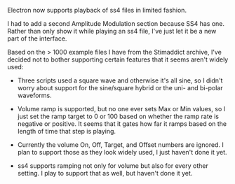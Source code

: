 
Electron now supports playback of ss4 files in limited fashion.

I had to add a second Amplitude Modulation section because SS4 has one.  Rather than only show it while playing
an ss4 file, I've just let it be a new part of the interface.

Based on the > 1000 example files I have from the Stimaddict archive, 
I've decided not to bother supporting certain features that it seems aren't
widely used:

  - Three scripts used a square wave and otherwise it's all sine, so I didn't worry about support for the 
    sine/square hybrid or the uni- and bi-polar waveforms.

  - Volume ramp is supported, but no one ever sets Max or Min values, so I just set the ramp target to 0 or 100
    based on whether the ramp rate is negative or positive.  It seems that it gates how far it ramps based on
    the length of time that step is playing.

  - Currently the volume On, Off, Target, and Offset numbers are ignored.  I plan to support those as they look
    widely used, I just haven't done it yet.

  - ss4 supports ramping not only for volume but also for every other setting.  I play to support that as well,
    but haven't done it yet.

